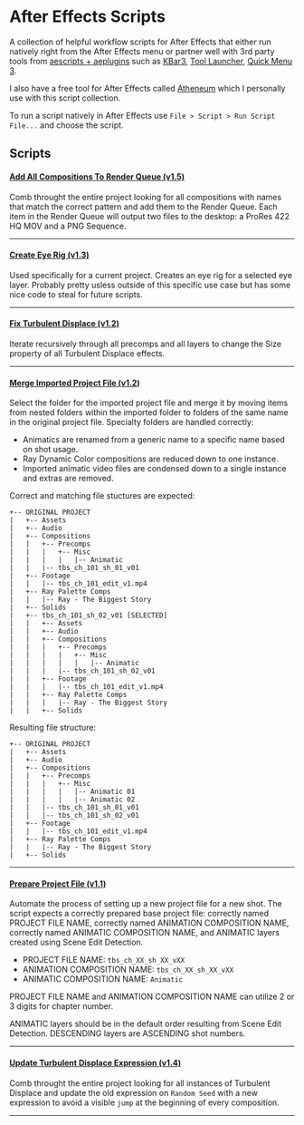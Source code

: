 # After Effects Scripts

A collection of helpful workflow scripts for After Effects that either run natively right from the After Effects menu or partner well with 3rd party tools from [aescripts + aeplugins](https://aescripts.com/) such as [KBar3](https://aescripts.com/kbar/), [Tool Launcher](https://aescripts.com/tool-launcher/), [Quick Menu 3](https://aescripts.com/quick-menu/).

I also have a free tool for After Effects called [Atheneum](https://github.com/kyletmartinez/atheneum-for-after-effects) which I personally use with this script collection.

To run a script natively in After Effects use `File > Script > Run Script File...` and choose the script.

## Scripts

#### [Add All Compositions To Render Queue (v1.5)](/scripts/Add_All_Compositions_To_Render_Queue.jsx)

Comb throught the entire project looking for all compositions with names that match
the correct pattern and add them to the Render Queue. Each item in the Render Queue will output
two files to the desktop: a ProRes 422 HQ MOV and a PNG Sequence.

***

#### [Create Eye Rig (v1.3)](/scripts/Create_Eye_Rig.jsx)

Used specifically for a current project. Creates an eye rig for a selected eye
layer. Probably pretty usless outside of this specific use case but has some nice code to
steal for future scripts.

***

#### [Fix Turbulent Displace (v1.2)](/scripts/Fix_Turbulent_Displace.jsx)

Iterate recursively through all precomps and all layers to change the Size property
of all Turbulent Displace effects.

***

#### [Merge Imported Project File (v1.2)](/scripts/Merge_Imported_Project_File.jsx)

Select the folder for the imported project file and merge it by moving items from
nested folders within the imported folder to folders of the same name in the original project
file. Specialty folders are handled correctly:

- Animatics are renamed from a generic name to a specific name based on shot usage.
- Ray Dynamic Color compositions are reduced down to one instance.
- Imported animatic video files are condensed down to a single instance and extras are removed.

Correct and matching file stuctures are expected:

```
+-- ORIGINAL PROJECT
|   +-- Assets
|   +-- Audio
|   +-- Compositions
|   |   +-- Precomps
|   |   |   +-- Misc
|   |   |   |   |-- Animatic
|   |   |-- tbs_ch_101_sh_01_v01
|   +-- Footage
|   |   |-- tbs_ch_101_edit_v1.mp4
|   +-- Ray Palette Comps
|   |   |-- Ray - The Biggest Story
|   +-- Solids
|   +-- tbs_ch_101_sh_02_v01 [SELECTED]
|   |   +-- Assets
|   |   +-- Audio
|   |   +-- Compositions
|   |   |   +-- Precomps
|   |   |   |   +-- Misc
|   |   |   |   |   |-- Animatic
|   |   |   |-- tbs_ch_101_sh_02_v01
|   |   +-- Footage
|   |   |   |-- tbs_ch_101_edit_v1.mp4
|   |   +-- Ray Palette Comps
|   |   |   |-- Ray - The Biggest Story
|   |   +-- Solids
```

Resulting file structure:

```
+-- ORIGINAL PROJECT
|   +-- Assets
|   +-- Audio
|   +-- Compositions
|   |   +-- Precomps
|   |   |   +-- Misc
|   |   |   |   |-- Animatic 01
|   |   |   |   |-- Animatic 02
|   |   |-- tbs_ch_101_sh_01_v01
|   |   |-- tbs_ch_101_sh_02_v01
|   +-- Footage
|   |   |-- tbs_ch_101_edit_v1.mp4
|   +-- Ray Palette Comps
|   |   |-- Ray - The Biggest Story
|   +-- Solids
```

***

#### [Prepare Project File (v1.1)](/scripts/Prepare_Project_File.jsx)

Automate the process of setting up a new project file for a new shot. The script
expects a correctly prepared base project file: correctly named PROJECT FILE NAME, correctly
named ANIMATION COMPOSITION NAME, correctly named ANIMATIC COMPOSITION NAME, and ANIMATIC layers
created using Scene Edit Detection.

- PROJECT FILE NAME:          `tbs_ch_XX_sh_XX_vXX`
- ANIMATION COMPOSITION NAME: `tbs_ch_XX_sh_XX_vXX`
- ANIMATIC COMPOSITION NAME:  `Animatic`

PROJECT FILE NAME and ANIMATION COMPOSITION NAME can utilize 2 or 3 digits for chapter number.

ANIMATIC layers should be in the default order resulting from Scene Edit Detection. DESCENDING
layers are ASCENDING shot numbers.

***

#### [Update Turbulent Displace Expression (v1.4)](/scripts/Update_Turbulent_Displace_Expression.jsx)

Comb throught the entire project looking for all instances of Turbulent Displace and
update the old expression on `Random Seed` with a new expression to avoid a visible `jump` at the
beginning of every composition.

***

